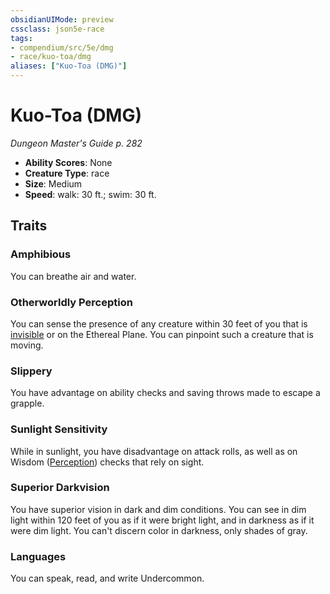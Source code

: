 ```yaml
---
obsidianUIMode: preview
cssclass: json5e-race
tags:
- compendium/src/5e/dmg
- race/kuo-toa/dmg
aliases: ["Kuo-Toa (DMG)"]
---
```


# Kuo-Toa (DMG)
*Dungeon Master's Guide p. 282*

- **Ability Scores**: None
- **Creature Type**: race
- **Size**: Medium
- **Speed**: walk: 30 ft.; swim: 30 ft.


## Traits

### Amphibious

You can breathe air and water.

### Otherworldly Perception

You can sense the presence of any creature within 30 feet of you that is [invisible](../../Rules%20&%20Options/5e%20Rules/conditions.md##invisible) or on the Ethereal Plane. You can pinpoint such a creature that is moving.

### Slippery

You have advantage on ability checks and saving throws made to escape a grapple.

### Sunlight Sensitivity

While in sunlight, you have disadvantage on attack rolls, as well as on Wisdom ([Perception](../../Rules%20&%20Options/5e%20Rules/skills.md##Perception)) checks that rely on sight.

### Superior Darkvision

You have superior vision in dark and dim conditions. You can see in dim light within 120 feet of you as if it were bright light, and in darkness as if it were dim light. You can't discern color in darkness, only shades of gray.

### Languages

You can speak, read, and write Undercommon.